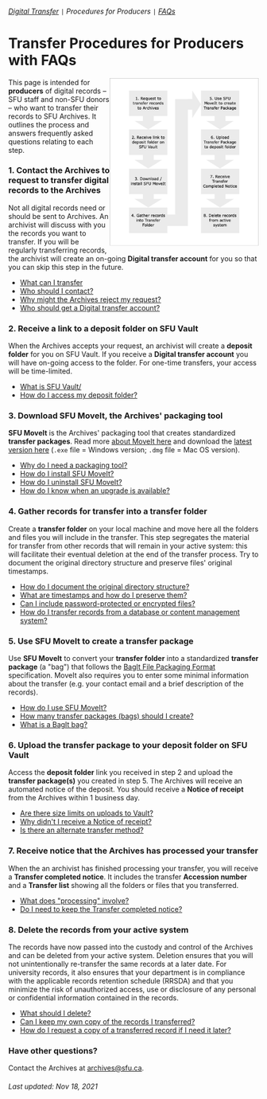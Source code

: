 ###### [Digital Transfer](../README.md) `|` Procedures for Producers `|` [FAQs](faqs.md)

# Transfer Procedures for Producers with FAQs
<img align="right" width="300" src="../images/pov-producers.png">

This page is intended for **producers** of digital records – SFU staff and non-SFU donors – who want to transfer their records to SFU Archives. It outlines the process and answers frequently asked questions relating to each step.

### 1. Contact the Archives to request to transfer digital records to the Archives
Not all digital records need or should be sent to Archives. An archivist will discuss with you the records you want to transfer. If you will be regularly transferring records, the archivist will create an on-going **Digital transfer account** for you so that you can skip this step in the future.
- [What can I transfer](faq1-transfer.md)
- [Who should I contact?](faq1-contact.md)
- [Why might the Archives reject my request?](faq1-request.md)
- [Who should get a Digital transfer account?](faq1-account.md)

### 2. Receive a link to a deposit folder on SFU Vault
When the Archives accepts your request, an archivist will create a **deposit folder** for you on SFU Vault. If you receive a **Digital transfer account** you will have  on-going access to the folder. For one-time transfers, your access will be time-limited.
- [What is SFU Vault/](faq2-sfu-vault.md)
- [How do I access my deposit folder?](faq2-deposit-folder.md)

### 3. Download SFU MoveIt, the Archives' packaging tool
**SFU MoveIt** is the Archives' packaging tool that creates standardized **transfer packages**. Read more [about MoveIt here](https://www.sfu.ca/archives/digital-preservation/sfu-moveit.html) and download the [latest version here](https://github.com/axfelix/moveit-electron) (`.exe` file = Windows version; `.dmg` file = Mac OS version).
- [Why do I need a packaging tool?](faq3-packaging-tool.md)
- [How do I install SFU MoveIt?](faq3-install-sfu-moveit.md)
- [How do I uninstall SFU MoveIt?](faq3-uninstall-sfu-moveit.md)
- [How do I know when an upgrade is available?](faq3-upgrade-sfu-moveit.md)

### 4. Gather records for transfer into a transfer folder
Create a **transfer folder** on your local machine and move here all the folders and files you will include in the transfer. This step segregates the material for transfer from other records that will remain in your active system: this will facilitate their eventual deletion at the end of the transfer process. Try to document the original directory structure and preserve files' original timestamps.
- [How do I document the original directory structure?](faq4-directory-structure.md)
- [What are timestamps and how do I preserve them?](faq4-timestamps.md)
- [Can I include password-protected or encrypted files?](faq4-encryption.md)
- [How do I transfer records from a database or content management system?](faq4-databases.md)

###  5. Use SFU MoveIt to create a transfer package
Use **SFU MoveIt** to convert your **transfer folder** into a standardized **transfer package** (a "bag") that follows the [BagIt File Packaging Format](https://datatracker.ietf.org/doc/html/rfc8493) specification. MoveIt also requires you to enter some minimal information about the transfer (e.g. your contact email and a brief description of the records).
- [How do I use SFU MoveIt?](guide-to-sfu-moveit.md)
- [How many transfer packages (bags) should I create?](faq5-how-many-transfer-packages.md)
- [What is a BagIt bag?](faq5-what-is-bag.md)

### 6. Upload the transfer package to your deposit folder on SFU Vault
Access the **deposit folder** link you received in step 2 and upload the **transfer package(s)** you created in step 5. The Archives will receive an automated notice of the deposit. You should receive a **Notice of receipt** from the Archives within 1 business day.
- [Are there size limits on uploads to Vault?](faq6-size-limits.md)
- [Why didn't I receive a Notice of receipt?](faq6-wnotice-of-receipt.md)
- [Is there an alternate transfer method?](faq6-tranfer-methods.md)

### 7. Receive notice that the Archives has processed your transfer
When the an archivist has finished processing your transfer, you will receive a **Transfer completed notice**. It includes the transfer **Accession number** and a **Transfer list** showing all the folders or files that you transferred.
- [What does "processing" involve?](faq7-processing.md)
- [Do I need to keep the Transfer completed notice?](faq7-keep-notice)

### 8. Delete the records from your active system
The records have now passed into the custody and control of the Archives and can be deleted from your active system. Deletion ensures that you will not unintentionally re-transfer the same records at a later date. For university records, it also ensures that your department is in compliance with the applicable records retention schedule (RRSDA) and that you minimize the risk of unauthorized access, use or disclosure of any personal or confidential information contained in the records.
- [What should I delete?](faq8-delete.md)
- [Can I keep my own copy of the records I transferred?](faq8-keep-copies.md)
- [How do I request a copy of a transferred record if I need it later?](faq8-retreivals.md)

### Have other questions?
Contact the Archives at archives@sfu.ca.

###### Last updated: Nov 18, 2021
